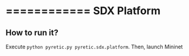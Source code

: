 ============
SDX Platform
============

How to run it?
--------------

Execute `python pyretic.py pyretic.sdx.platform`. Then, launch Mininet
